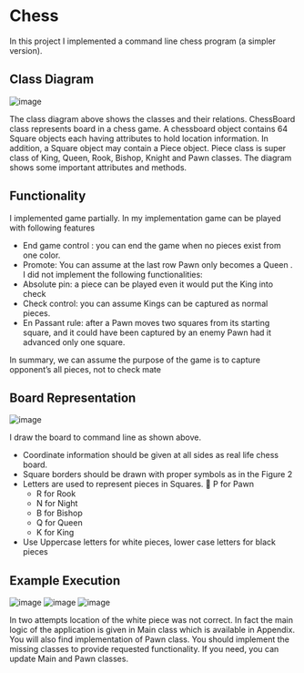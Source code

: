 # Chess

In this project I implemented a command line chess program (a simpler version).

## Class Diagram

![image](https://user-images.githubusercontent.com/55553433/152215678-10c6dcb3-5805-4a7f-a9f4-c4c541bf0ccc.png)

The class diagram above shows the classes and their relations. ChessBoard class represents board in a chess game. A chessboard object contains 64 Square objects each having attributes to hold location information. In addition, a Square object may contain a Piece object. Piece class is super class of King, Queen, Rook, Bishop, Knight and Pawn classes. The diagram shows some important attributes and methods.

## Functionality
I implemented game partially. In my implementation game can be played with following features
  - End game control : you can end the game when no pieces exist from one color.
  - Promote: You can assume at the last row Pawn only becomes a Queen . 
I did not implement the following functionalities:
  - Absolute pin: a piece can be played even it would put the King into check
  - Check control: you can assume Kings can be captured as normal pieces. 
  - En Passant rule: after a Pawn moves two squares from its starting square, and it could have been captured by an enemy Pawn had it advanced only one square.

In summary, we can assume the purpose of the game is to capture opponent’s all pieces, not to check mate

## Board Representation

![image](https://user-images.githubusercontent.com/55553433/152216233-c9a5acb1-c47c-4250-b5f0-5bddf0771979.png)

I draw the board to command line as shown above. 
  - Coordinate information should be given at all sides as real life chess board. 
  - Square borders should be drawn with proper symbols as in the Figure 2
  - Letters are used to represent pieces in Squares.  P for Pawn
    - R for Rook
    - N for Night
    - B for Bishop
    - Q for Queen
    - K for King
- Use Uppercase letters for white pieces, lower case letters for black pieces

## Example Execution

![image](https://user-images.githubusercontent.com/55553433/152217588-9832e0a7-1891-4bdb-8ebc-ad1b0fd091be.png)  ![image](https://user-images.githubusercontent.com/55553433/152217632-bcfe9ff2-1d07-4f51-8a91-ad0580b0f5d8.png)  ![image](https://user-images.githubusercontent.com/55553433/152219215-0f72bf79-8262-4041-9bda-041f52ee3637.png)


In two attempts location of the white piece was not correct. In fact the main logic of the
application is given in Main class which is available in Appendix. You will also find
implementation of Pawn class. You should implement the missing classes to provide requested
functionality. If you need, you can update Main and Pawn classes.
